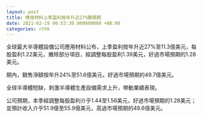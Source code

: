 ```yaml
---
layout: post
title: 應用材料上季盈利按年升近27%勝預期
date: 2021-02-19 06:53:30.000000000 +08:00
categories: rthk
---
```


全球最大半導體設備公司應用材料公布，上季盈利按年升近27%至11.3億美元，每股盈利1.22美元，撇除部分項目，經調整每股盈利1.39美元，好過市場預期的1.28美元。

期內，銷售淨額按年升24%至51.6億美元，好過市場預期的49.7億美元。

全球半導體短缺，刺激半導體生產設備需求上升，帶動業績表現。

公司預期，本季經調整每股盈利介乎1.44至1.56美元，好過市場預期的1.28美元；並預計收入介乎51.9億至55.9億美元，高過市場預期的49.6億美元。
